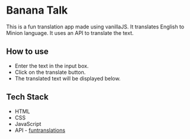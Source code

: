 # Banana Talk

This is a fun translation app made using vanillaJS. It translates English to Minion language. It uses an API to translate the text.

## How to use

- Enter the text in the input box.
- Click on the translate button.
- The translated text will be displayed below.

## Tech Stack

- HTML
- CSS
- JavaScript
- API - [funtranslations](https://funtranslations.com/api/minion)
